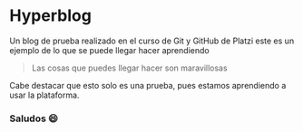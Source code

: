 # Hyperblog
Un blog de prueba realizado en el curso de Git y GitHub de Platzi
este es un ejemplo de lo que se puede llegar hacer aprendiendo
>Las cosas que puedes llegar hacer son maravillosas 

Cabe destacar que esto solo es una prueba, pues estamos aprendiendo a usar la plataforma.

### Saludos :smile:
